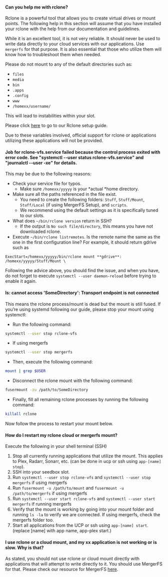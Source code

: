 #### Can you help me with rclone?

Rclone is a powerful tool that allows you to create virtual drives or mount points. The following help in this section will assume that you have installed your rclone with the help from our documentation and guidelines.

While it is an excellent tool, it is not very reliable. It should never be used to write data directly to your cloud services with our applications. Use `mergerfs` for that purpose. It is also essential that those who utilize them will know how to troubleshoot them when needed.

Please do not mount to any of the default directories such as:

* `files`
* `media`
* `bin`
* `.apps`
* `.config`
* `www`
* `/homexx/username/`

This will lead to instabilities within your slot.

Please click [here](https://docs.usbx.me/books/rclone) to go to our Rclone setup guide.

Due to these variables involved, official support for rclone or applications utilizing these applications will not be provided.

#### Job for rclone-vfs.service failed because the control process exited with error code. See "systemctl --user status rclone-vfs.service" and "journalctl --user -xe" for details.

This may be due to the following reasons:
* Check your service file for typos.
  * Make sure `/homexx/yyyyy` is your *actual *home directory.
* Make sure all the paths referenced in the file exist.
  * You need to create the following folders: `Stuff`, `Stuff/Mount`, `Stuff/Local` (if using MergerFS Setup), and `scripts`.
  * We recommend using the default settings as it is specifically tuned to our slots.
* What does `~/bin/rclone version` return in SSH?
  * If the output is `No such file/directory`, this means you have not downloaded rclone.
* Execute `~/bin/rclone listremotes`. Is the remote name the same as the one in the first configuration line? For example, it should return gdrive such as

```
ExecStart=/homexx/yyyyy/bin/rclone mount **gdrive**: /homexx/yyyyy/Stuff/Mount \
```

Following the advice above, you should find the issue, and when you have, do not forget to execute `systemctl --user daemon-reload` before trying to enable it again.

#### ls: cannot access 'SomeDirectory': Transport endpoint is not connected

This means the rclone process/mount is dead but the mount is still fused. If you’re using systemd following our guide, please stop your mount using systemctl:

* Run the following command:

```sh
systemctl --user stop rclone-vfs
```

* If using mergerfs

```sh
systemctl --user stop mergerfs
```

* Then, execute the following command:

```sh
mount | grep $USER
```

* Disconnect the rclone mount with the following command:

```sh
fusermount -zu /path/to/SomeDirectory
```

* Finally, fill all remaining rclone processes by running the following command:

```sh
killall rclone

```

Now follow the process to restart your mount below.

#### How do I restart my rclone cloud or mergerfs mount?

Execute the following in your shell terminal (SSH)

1. Stop all currently running applications that utilize the mount. This applies to Plex, Radarr, Sonarr, etc. (can be done in ucp or ssh using `app-[name] stop`).
2. SSH into your seedbox slot.
3. Run `systemctl --user stop rclone-vfs` and `systemctl --user stop mergerfs` if using mergerfs
4. Run `fusermount -u /path/to/mount` and `fusermount -u /path/to/mergerfs` if using mergerfs
5. Run `systemctl --user start rclone-vfs` and `systemctl --user start mergerfs` if running mergerfs
6. Verify that the mount is working by going into your mount folder and running `ls -la` to verify we are connected. If using mergerfs, check the mergerfs folder too.
7. Start all applications from the UCP or ssh using `app-[name] start`. (replace [name] with app name, app-plex start.)

#### I use rclone or a cloud mount, and my xx application is not working or is slow. Why is that?

As stated, you should not use rclone or cloud mount directly with applications that will attempt to write directly to it. You should use MergerFS for that. Please check our resource for MergerFS [here](https://docs.usbx.me/books/rclone/page/rclone-vfs-and-mergerfs-setup).